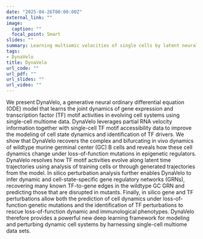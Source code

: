 ```yaml
---
date: "2025-04-26T00:00:00Z"
external_link: ""
image:
  caption: ""
  focal_point: Smart
slides: ""
summary: Learning multiomic velocities of single cells by latent neural ODEs
tags:
- DynaVelo
title: DynaVelo
url_code: ""
url_pdf: ""
url_slides: ""
url_video: ""
---
```


We present DynaVelo, a generative neural ordinary differential equation (ODE) model that learns the joint dynamics of gene expression and transcription factor (TF) motif activities in evolving cell systems using single-cell multiome data. DynaVelo leverages partial RNA velocity information together with single-cell TF motif accessibility data to improve the modeling of cell state dynamics and identification of TF drivers. We show that DynaVelo recovers the complex and bifurcating in vivo dynamics of wildtype murine germinal center (GC) B cells and reveals how these cell dynamics change under loss-of-function mutations in epigenetic regulators. DynaVelo resolves how TF motif activities evolve along latent time trajectories using analysis of training cells or through generated trajectories from the model. In silico perturbation analysis further enables DynaVelo to infer dynamic and cell-state-specific gene regulatory networks (GRNs), recovering many known TF-to-gene edges in the wildtype GC GRN and predicting those that are disrupted in mutants. Finally, in silico gene and TF perturbations allow both the prediction of cell dynamics under loss-of-function genetic mutations and the identification of TF perturbations to rescue loss-of-function dynamic and immunological phenotypes. DynaVelo therefore provides a powerful new deep learning framework for modeling and perturbing dynamic cell systems by harnessing single-cell multiome data sets.